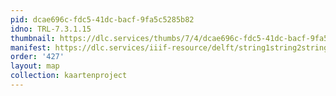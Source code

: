 ```yaml
---
pid: dcae696c-fdc5-41dc-bacf-9fa5c5285b82
idno: TRL-7.3.1.15
thumbnail: https://dlc.services/thumbs/7/4/dcae696c-fdc5-41dc-bacf-9fa5c5285b82/full/400,339/0/default.jpg
manifest: https://dlc.services/iiif-resource/delft/string1string2string3/kaartenproject-2007/TRL-7.3.1.15
order: '427'
layout: map
collection: kaartenproject
---
```

